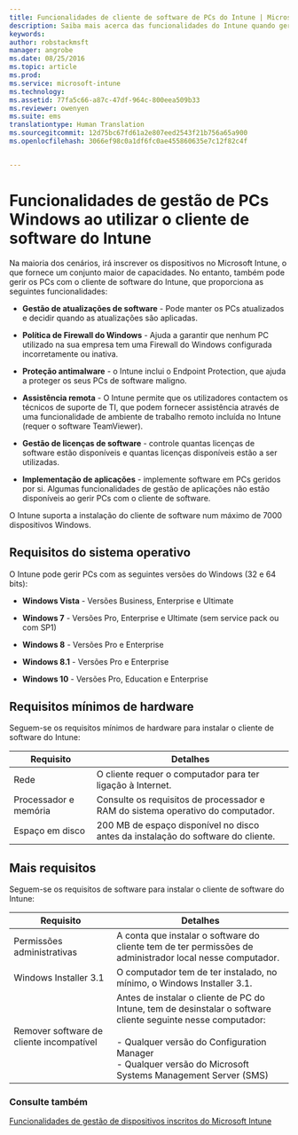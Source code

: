 ```yaml
---
title: Funcionalidades de cliente de software de PCs do Intune | Microsoft Intune
description: Saiba mais acerca das funcionalidades do Intune quando gere PCs Windows com o cliente de software do Intune.
keywords: 
author: robstackmsft
manager: angrobe
ms.date: 08/25/2016
ms.topic: article
ms.prod: 
ms.service: microsoft-intune
ms.technology: 
ms.assetid: 77fa5c66-a87c-47df-964c-800eea509b33
ms.reviewer: owenyen
ms.suite: ems
translationtype: Human Translation
ms.sourcegitcommit: 12d75bc67fd61a2e807eed2543f21b756a65a900
ms.openlocfilehash: 3066ef98c0a1df6fc0ae455860635e7c12f82c4f


---
```


# Funcionalidades de gestão de PCs Windows ao utilizar o cliente de software do Intune
Na maioria dos cenários, irá inscrever os dispositivos no Microsoft Intune, o que fornece um conjunto maior de capacidades. No entanto, também pode gerir os PCs com o cliente de software do Intune, que proporciona as seguintes funcionalidades:

-   **Gestão de atualizações de software** - Pode manter os PCs atualizados e decidir quando as atualizações são aplicadas.

-   **Política de Firewall do Windows** - Ajuda a garantir que nenhum PC utilizado na sua empresa tem uma Firewall do Windows configurada incorretamente ou inativa.

-   **Proteção antimalware** - o Intune inclui o Endpoint Protection, que ajuda a proteger os seus PCs de software maligno.

-   **Assistência remota** - O Intune permite que os utilizadores contactem os técnicos de suporte de TI, que podem fornecer assistência através de uma funcionalidade de ambiente de trabalho remoto incluída no Intune (requer o software TeamViewer).

-   **Gestão de licenças de software** - controle quantas licenças de software estão disponíveis e quantas licenças disponíveis estão a ser utilizadas.
-   **Implementação de aplicações** - implemente software em PCs geridos por si. Algumas funcionalidades de gestão de aplicações não estão disponíveis ao gerir PCs com o cliente de software.


O Intune suporta a instalação do cliente de software num máximo de 7000 dispositivos Windows.

## Requisitos do sistema operativo
O Intune pode gerir PCs com as seguintes versões do Windows (32 e 64 bits):


-   **Windows Vista** - Versões Business, Enterprise e Ultimate

-   **Windows 7** - Versões Pro, Enterprise e Ultimate (sem service pack ou com SP1)

-   **Windows 8** - Versões Pro e Enterprise

-   **Windows 8.1** - Versões Pro e Enterprise

- **Windows 10** - Versões Pro, Education e Enterprise


## Requisitos mínimos de hardware
Seguem-se os requisitos mínimos de hardware para instalar o cliente de software do Intune:

|Requisito|Detalhes|
|---------------|--------------------|
|Rede|O cliente requer o computador para ter ligação à Internet.|
|Processador e memória|Consulte os requisitos de processador e RAM do sistema operativo do computador.|
|Espaço em disco|200 MB de espaço disponível no disco antes da instalação do software do cliente.|

## Mais requisitos
Seguem-se os requisitos de software para instalar o cliente de software do Intune:

|Requisito|Detalhes|
|---------------|--------------------|
|Permissões administrativas|A conta que instalar o software do cliente tem de ter permissões de administrador local nesse computador.|
|Windows Installer 3.1|O computador tem de ter instalado, no mínimo, o Windows Installer 3.1.|
|Remover software de cliente incompatível|Antes de instalar o cliente de PC do Intune, tem de desinstalar o software cliente seguinte nesse computador:<br /><br />- Qualquer versão do Configuration Manager<br />- Qualquer versão do Microsoft Systems Management Server (SMS)|

### Consulte também
[Funcionalidades de gestão de dispositivos inscritos do Microsoft Intune](./mobile-device-management-capabilities-in-microsoft-intune.md)



<!--HONumber=Aug16_HO4-->


